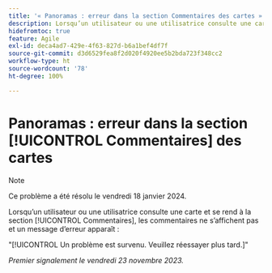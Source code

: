 ```yaml
---
title: '« Panoramas : erreur dans la section Commentaires des cartes »'
description: Lorsqu’un utilisateur ou une utilisatrice consulte une carte et se rend à la section [!UICONTROL Commentaires], les commentaires ne s’affichent pas et un message d’erreur apparaît.
hidefromtoc: true
feature: Agile
exl-id: deca4ad7-429e-4f63-827d-b6a1bef4df7f
source-git-commit: d3d6529fea8f2d020f4920ee5b2bda723f348cc2
workflow-type: ht
source-wordcount: '78'
ht-degree: 100%

---
```


# Panoramas : erreur dans la section [!UICONTROL Commentaires] des cartes

>[!NOTE]
>
>Ce problème a été résolu le vendredi 18 janvier 2024.

Lorsqu’un utilisateur ou une utilisatrice consulte une carte et se rend à la section [!UICONTROL Commentaires], les commentaires ne s’affichent pas et un message d’erreur apparaît :

&quot;[!UICONTROL Un problème est survenu. Veuillez réessayer plus tard.]&quot;

_Premier signalement le vendredi 23 novembre 2023._
